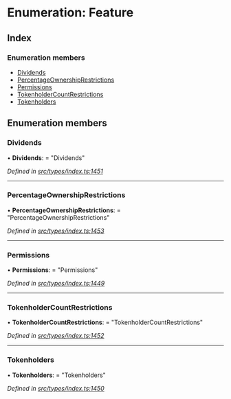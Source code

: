 # Enumeration: Feature

## Index

### Enumeration members

* [Dividends](_types_index_.feature.md#dividends)
* [PercentageOwnershipRestrictions](_types_index_.feature.md#percentageownershiprestrictions)
* [Permissions](_types_index_.feature.md#permissions)
* [TokenholderCountRestrictions](_types_index_.feature.md#tokenholdercountrestrictions)
* [Tokenholders](_types_index_.feature.md#tokenholders)

## Enumeration members

###  Dividends

• **Dividends**: = "Dividends"

*Defined in [src/types/index.ts:1451](https://github.com/PolymathNetwork/polymath-sdk/blob/e8bbc1e/src/types/index.ts#L1451)*

___

###  PercentageOwnershipRestrictions

• **PercentageOwnershipRestrictions**: = "PercentageOwnershipRestrictions"

*Defined in [src/types/index.ts:1453](https://github.com/PolymathNetwork/polymath-sdk/blob/e8bbc1e/src/types/index.ts#L1453)*

___

###  Permissions

• **Permissions**: = "Permissions"

*Defined in [src/types/index.ts:1449](https://github.com/PolymathNetwork/polymath-sdk/blob/e8bbc1e/src/types/index.ts#L1449)*

___

###  TokenholderCountRestrictions

• **TokenholderCountRestrictions**: = "TokenholderCountRestrictions"

*Defined in [src/types/index.ts:1452](https://github.com/PolymathNetwork/polymath-sdk/blob/e8bbc1e/src/types/index.ts#L1452)*

___

###  Tokenholders

• **Tokenholders**: = "Tokenholders"

*Defined in [src/types/index.ts:1450](https://github.com/PolymathNetwork/polymath-sdk/blob/e8bbc1e/src/types/index.ts#L1450)*
